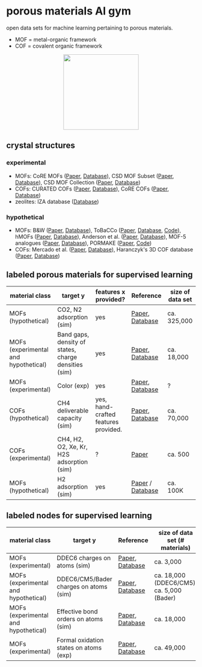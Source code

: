 # porous materials AI gym

open data sets for machine learning pertaining to porous materials.

- MOF = metal-organic framework
- COF = covalent organic framework

<p align="center">
<img width="200px" src="nott300.png"/>
</p>

## crystal structures

### experimental

- MOFs: CoRE MOFs ([Paper](https://doi.org/10.1021/acs.jced.9b00835), [Database](https://zenodo.org/record/3677685)), CSD MOF Subset ([Paper](https://pubs.acs.org/doi/abs/10.1021/acs.chemmater.7b00441), [Database](https://sites.google.com/view/csdmofsubset/home)), CSD MOF Collection ([Paper](https://doi.org/10.1016/j.matt.2021.03.006), [Database](https://www.ccdc.cam.ac.uk/Community/csd-community/csd-mof-collection/))
- COFs: CURATED COFs ([Paper](https://pubs.acs.org/doi/10.1021/acscentsci.9b00619), [Database](https://github.com/danieleongari/CURATED-COFs)), CoRE COFs ([Paper](https://doi.org/10.1016/j.ces.2017.05.004), [Database](https://github.com/core-cof/CoRE-COF-Database))
- zeolites: IZA database ([Database](http://www.iza-structure.org/databases/))

### hypothetical

- MOFs: B&W ([Paper](https://www.nature.com/articles/s41586-019-1798-7), [Database](https://doi.org/10.24435/materialscloud:2018.0016/v3)), ToBaCCo ([Paper](https://pubs.acs.org/doi/abs/10.1021/acs.cgd.7b00848), [Database](https://mof.tech.northwestern.edu/databases), [Code](https://github.com/tobacco-mofs/tobacco_3.0)), hMOFs ([Paper](https://www.nature.com/articles/nchem.1192), [Database](https://mof.tech.northwestern.edu/databases)), Anderson et al. ([Paper](https://chemrxiv.org/articles/preprint/Deep_Learning_Combined_with_IAST_to_Screen_Thermodynamically_Feasible_MOFs_for_Adsorption-Based_Separation_of_Multiple_Binary_Mixtures/14122901/1), [Database](https://osf.io/7dgvy/)), MOF-5 analogues ([Paper](https://doi.org/10.1021/jp401920y), [Database](http://www.nanoporousmaterials.org/databases/)), PORMAKE ([Paper](https://doi.org/10.1021/acsami.1c02471), [Code](https://github.com/Sangwon91/PORMAKE))
- COFs: Mercado et al. ([Paper](https://doi.org/10.1021/acs.chemmater.8b01425), [Database](https://archive.materialscloud.org/record/2018.0003/v1)), Haranczyk's 3D COF database ([Paper](https://pubs.acs.org/doi/10.1021/jp507152j), [Database](http://www.nanoporousmaterials.org/databases/))

## labeled porous materials for supervised learning

| material class                       | target y                                             | features x provided?                 | Reference                                                                                                                    | size of data set |
| ------------------------------------ | ---------------------------------------------------- | ------------------------------------ | ---------------------------------------------------------------------------------------------------------------------------- | ---------------- |
| MOFs (hypothetical)                  | CO2, N2 adsorption (sim)                             | yes                                  | [Paper](https://www.nature.com/articles/s41586-019-1798-7), [Database](https://doi.org/10.24435/materialscloud:2018.0016/v3) | ca. 325,000      |
| MOFs (experimental and hypothetical) | Band gaps, density of states, charge densities (sim) | yes                                  | [Paper](https://doi.org/10.1016/j.matt.2021.02.015), [Database](https://github.com/arosen93/QMOF)                            | ca. 18,000       |
| MOFs (experimental)                  | Color (exp)                                          | yes                                  | [Paper](https://doi.org/10.1039/D0SC05337F), [Database](https://doi.org/10.24435/materialscloud:cc-j6)                       | ?                |
| COFs (hypothetical)                  | CH4 deliverable capacity (sim)                       | yes, hand-crafted features provided. | [Paper](https://doi.org/10.1021/acs.chemmater.8b01425), [Database](https://archive.materialscloud.org/2018.0003/v3)          | ca. 70,000       |
| COFs (experimental)                  | CH4, H2, O2, Xe, Kr, H2S adsorption (sim)            | ?                                    | [Paper](https://doi.org/10.1021/acscentsci.0c00988)                                                                          | ca. 500          |
| MOFs (hypothetical)                  | H2 adsorption (sim)                                  | yes                   | [Paper](https://www.sciencedirect.com/science/article/pii/S2666389921001240#bib70) / [Database](https://datahub.hymarc.org/dataset/computational-prediction-of-hydrogen-storage-capacities-in-mofs) | ca. 100K

## labeled nodes for supervised learning

| material class                       | target y                               | Reference                                                                                                                                                                   | size of data set (# materials)            |
| ------------------------------------ | -------------------------------------- | --------------------------------------------------------------------------------------------------------------------------------------------------------------------------- | ----------------------------------------- |
| MOFs (experimental)                  | DDEC6 charges on atoms (sim)           | [Paper](https://doi.org/10.1021/acs.chemmater.5b03836), [Database](https://zenodo.org/record/3986573#.XzfKiJMzY8N)                                                          | ca. 3,000                                 |
| MOFs (experimental and hypothetical) | DDEC6/CM5/Bader charges on atoms (sim) | [Paper](https://doi.org/10.1016/j.matt.2021.02.015), [Database](https://github.com/arosen93/QMOF)                                                                           | ca. 18,000 (DDEC6/CM5), ca. 5,000 (Bader) |
| MOFs (experimental and hypothetical) | Effective bond orders on atoms (sim)   | [Paper](https://doi.org/10.1016/j.matt.2021.02.015), [Database](https://github.com/arosen93/QMOF)                                                                           | ca. 18,000                                |
| MOFs (experimental)                  | Formal oxidation states on atoms (exp) | [Paper](https://chemrxiv.org/articles/preprint/Using_Collective_Knowledge_to_Assign_Oxidation_States/11604129/1), [Database](https://doi.org/10.24435/materialscloud:dq-ey) | ca. 49,000                                         |
